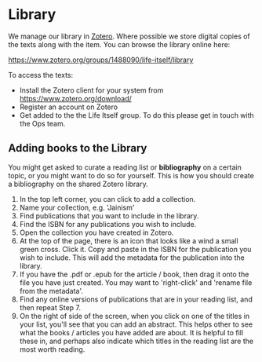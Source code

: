 # Library

We manage our library in [Zotero][]. Where possible we store digital copies of the texts along with the item. You can browse the library online here:

https://www.zotero.org/groups/1488090/life-itself/library

To access the texts:

* Install the Zotero client for your system from https://www.zotero.org/download/
* Register an account on Zotero
* Get added to the the Life Itself group. To do this please get in touch with the Ops team.

[Zotero]: https://www.zotero.org


## Adding books to the Library

You might get asked to curate a reading list or **bibliography** on a certain topic, or you might want to do so for yourself. This is how you should create a bibliography on the shared Zotero library. 

1. In the top left corner, you can click to add a collection.
2. Name your collection, e.g. 'Jainism'
3. Find publications that you want to include in the library. 
4. Find the ISBN for any publications you wish to include. 
5. Open the collection you have created in Zotero.
6. At the top of the page, there is an icon that looks like a wind a small green cross. Click it. Copy and paste in the ISBN for the publication you wish to include. This will add the metadata for the publication into the library. 
7. If you have the .pdf or .epub for the article / book, then drag it onto the file you have just created. You may want to 'right-click' and 'rename file from the metadata'.
8. Find any online versions of publications that are in your reading list, and then repeat Step 7. 
9. On the right of side of the screen, when you click on one of the titles in your list, you'll see that you can add an abstract. This helps other to see what the books / articles you have added are about. It is helpful to fill these in, and perhaps also indicate which titles in the reading list are the most worth reading. 





